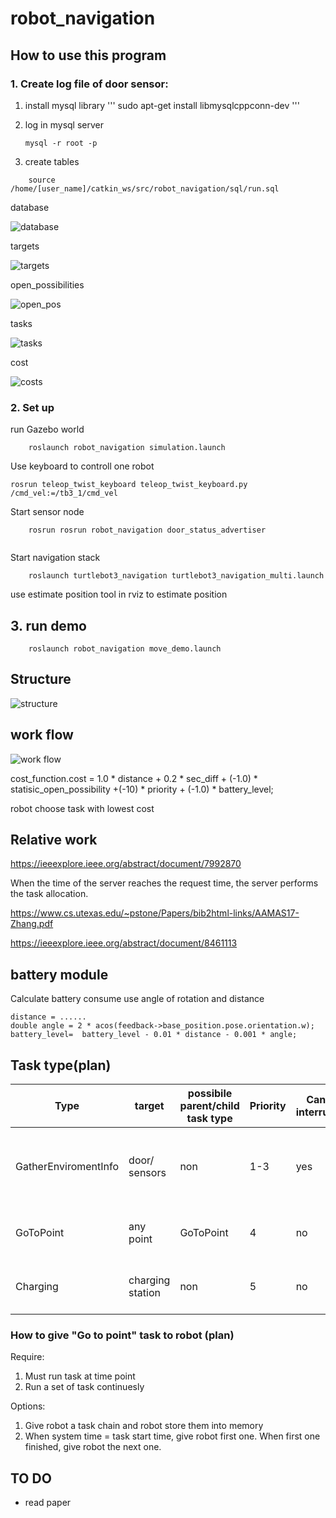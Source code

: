 # robot_navigation
## How to use this program

### 1.  Create log file of door sensor:
1. install mysql library
'''
sudo apt-get install libmysqlcppconn-dev
'''

2. log in mysql server 

    `mysql -r root -p`

3. create tables
```
    source /home/[user_name]/catkin_ws/src/robot_navigation/sql/run.sql
```
database 

![database](./img/robot-database.png)

targets

![targets](./img/targets.png)

open_possibilities

![open_pos](./img/open_possibilities.png)

tasks

![tasks](./img/tasks.png)

cost

![costs](./img/costs.png)

### 2. Set up

run Gazebo world

```
    roslaunch robot_navigation simulation.launch
```
Use keyboard to controll one robot 

```
rosrun teleop_twist_keyboard teleop_twist_keyboard.py /cmd_vel:=/tb3_1/cmd_vel
```

Start sensor node

```
    rosrun rosrun robot_navigation door_status_advertiser
	
```
Start navigation stack

```
    roslaunch turtlebot3_navigation turtlebot3_navigation_multi.launch

```
use estimate position tool in rviz to estimate position

## 3. run demo
```
    roslaunch robot_navigation move_demo.launch
```
## Structure

![structure](./img/robot-ros_structure.png)

## work flow
![work flow](./img/robot-ros_workflow.png)

cost_function.cost = 1.0 * distance + 0.2 * sec_diff + (-1.0) * statisic_open_possibility +(-10) * priority  +  (-1.0) * battery_level;

robot choose task with lowest cost


## Relative work

https://ieeexplore.ieee.org/abstract/document/7992870

When the time of the server reaches the request time, the server performs the task allocation. 

https://www.cs.utexas.edu/~pstone/Papers/bib2html-links/AAMAS17-Zhang.pdf

https://ieeexplore.ieee.org/abstract/document/8461113


## battery module

Calculate battery consume use angle of rotation and distance

```
distance = ......
double angle = 2 * acos(feedback->base_position.pose.orientation.w);
battery_level=  battery_level - 0.01 * distance - 0.001 * angle;

```

## Task type(plan)
| Type             | target |possibile parent/child task type    | Priority | Can be interrupted | If can not arrive the goal        | If door closed       / charging station not empty                                                |   |
|----------------------|----------|----------|----------|--------------------|--------------------------------------------------|-------------------------------------------------------------------------------|---|
| GatherEnviromentInfo  | door/ sensors | non | 1-3      | yes                | put task into table(Error) and get another best task                            | put task into table(RanToCompletion), update pos_table | 
| GoToPoint              | any point |GoToPoint |4        | no                 | put task into table(Error), alarm                            | robot wait outside the door ,  alarm                                                  |   |
| Charging               | charging station | non | 5        | no                 | put task into table(Error), alarm | check another station                           |   |

### How to give "Go to point" task to robot (plan)

Require: 

1.  Must run task at time point
2.  Run a set of task continuesly

Options:

1. Give robot a task chain and robot store them into memory
2. When system time = task start time, give robot first one. When first one finished, give robot the next one.


## TO DO


- read paper

